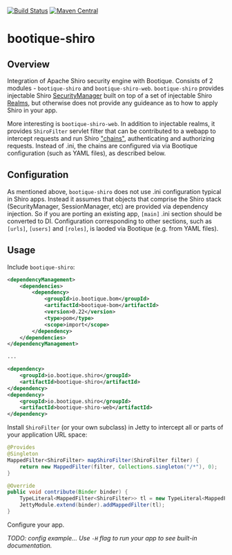 [![Build Status](https://travis-ci.org/bootique/bootique-shiro.svg)](https://travis-ci.org/bootique/bootique-shiro)
[![Maven Central](https://maven-badges.herokuapp.com/maven-central/io.bootique.shiro/bootique-shiro/badge.svg)](https://maven-badges.herokuapp.com/maven-central/io.bootique.shiro/bootique-shiro/)

# bootique-shiro

## Overview

Integration of Apache Shiro security engine with Bootique. Consists of 2 modules - `bootique-shiro` and 
`bootique-shiro-web`. `bootique-shiro` provides injectable Shiro 
[SecurityManager](https://github.com/apache/shiro/blob/master/core/src/main/java/org/apache/shiro/mgt/SecurityManager.java) 
built on top of a set of injectable Shiro 
[Realms](https://github.com/apache/shiro/blob/master/core/src/main/java/org/apache/shiro/realm/Realm.java), but otherwise
does not provide any guideance as to how to apply Shiro in your app.

More interesting is `bootique-shiro-web`. In addition to injectable realms, it provides `ShiroFilter` servlet filter 
that can be contributed to a webapp to intercept requests and run Shiro 
["chains"](https://shiro.apache.org/web.html#Web-%7B%7B%5Curls%5C%7D%7D), authenticating and authorizing requests.
Instead of .ini, the chains are configured via via Bootique configuration (such as YAML files), as described below.

## Configuration

As mentioned above, `bootique-shiro` does not use .ini configuration typical in Shiro apps. Instead it assumes that 
objects that comprise the Shiro stack (SecurityManager, SessionManager, etc) are provided via dependency injection. So
if you are porting an existing app, `[main]` .ini section should be converted to DI. Configuration corresponding to
 other sections, such as `[urls]`, `[users]` and `[roles]`, is laoded via Bootique (e.g. from YAML files).

## Usage

Include ```bootique-shiro```:
```xml
<dependencyManagement>
    <dependencies>
        <dependency>
            <groupId>io.bootique.bom</groupId>
            <artifactId>bootique-bom</artifactId>
            <version>0.22</version>
            <type>pom</type>
            <scope>import</scope>
        </dependency>
    </dependencies>
</dependencyManagement>

...

<dependency>
	<groupId>io.bootique.shiro</groupId>
	<artifactId>bootique-shiro</artifactId>
</dependency>
<dependency>
	<groupId>io.bootique.shiro</groupId>
	<artifactId>bootique-shiro-web</artifactId>
</dependency>
```

Install `ShiroFilter` (or your own subclass) in Jetty to intercept all or parts of your application URL space:

```java
@Provides
@Singleton
MappedFilter<ShiroFilter> mapShiroFilter(ShiroFilter filter) {
    return new MappedFilter(filter, Collections.singleton("/*"), 0);
}

@Override
public void contribute(Binder binder) {
    TypeLiteral<MappedFilter<ShiroFilter>> tl = new TypeLiteral<MappedFilter<ShiroFilter>>() {};
    JettyModule.extend(binder).addMappedFilter(tl);
}
```

Configure your app.

_TODO: config example... Use `-H` flag to run your app to see built-in documentation._

